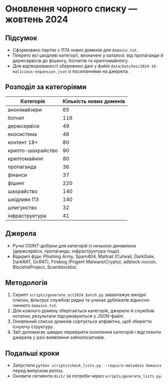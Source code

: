# Оновлення чорного списку — жовтень 2024

## Підсумок
- Сформовано партію з 1174 нових доменів для `domains.txt`.
- Покрито всі шкідливі категорії, визначені у каталозі: від пропаганди й держсервісів до фішингу, ботнетів та криптомайнінгу.
- Для відтворюваності збережено дані у файлі `data/batches/2024-10-malicious-expansion.json` із посиланнями на джерела.

## Розподіл за категоріями
| Категорія | Кількість нових доменів |
|-----------|-------------------------|
| анонімайзери | 65 |
| ботнет | 116 |
| держсервіси | 49 |
| екосистема | 48 |
| контент 18+ | 80 |
| крипто-шахрайство | 90 |
| криптомайнінг | 80 |
| пропаганда | 36 |
| фінанси | 37 |
| фішинг | 220 |
| шахрайство | 140 |
| шкідливе ПЗ | 140 |
| шпигунство | 32 |
| інфраструктура | 41 |

## Джерела
- Ручні OSINT-добірки для категорій із низькою динамікою (держсервіси, пропаганда, інфраструктура тощо).
- Відкриті фіди: Phishing Army, Spam404, Maltrail (Cutwail, DarkGate, DarkRAT, DcRAT), Firebog (Prigent Malware/Crypto), adblock-nocoin, BlocklistProject, Scamblocklist.

## Методологія
1. Скрипт `scripts/generate_oct2024_batch.py` завантажує вихідні списки, фільтрує службові рядки та уникає дублікатів відносно чинного `domains.txt`.
2. Для кожного домену зберігається категорія, джерело й службові нотатки; результати підсумовуються у JSON-файлі.
3. Оновлений список доменів сортується алфавітно, щоб зберегти існуючу структуру.
4. Звіт допомагає швидко перевірити охоплення категорій і відстежити джерела у разі виявлення хибнопозитивів.

## Подальші кроки
- Запустити `python scripts/check_lists.py --require-metadata domains` перед випуском релізу.
- Оновити сегменти `dist/` за потреби через `scripts/generate_lists.py`.
